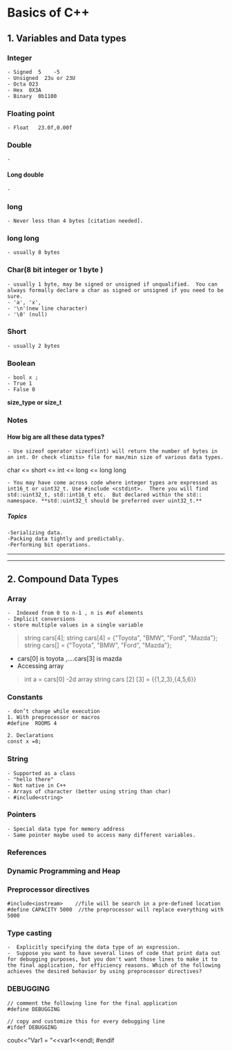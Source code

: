 # Basics of C++
## 1. Variables and Data types
### Integer
	- Signed  5    -5
	- Unsigned  23u or 23U
	- Octa 023
	- Hex  0X3A
	- Binary  0b1100
### Floating point	
	- Float   23.0f,0.00f  
### Double
	-  
#### Long double
	- 
### long
	- Never less than 4 bytes [citation needed].
### long long
   	- usually 8 bytes
### Char(8 bit integer or 1 byte ) 
	- usually 1 byte, may be signed or unsigned if unqualified.  You can always formally declare a char as signed or unsigned if you need to be sure.
	- 'a', 'x', 
	- '\n'(new line character)
	- '\0' (null)
### Short
	- usually 2 bytes
### Boolean
	- bool x ;
	- True 1
	- False 0

**size_type or size_t**


### Notes 
#### How big are all these data types? 
 	- Use sizeof operator sizeof(int) will return the number of bytes in an int. Or check <limits> file for max/min size of various data types.

char <= short <= int <= long <= long long

	- You may have come across code where integer types are expressed as int16_t or uint32_t. Use #include <cstdint>.  There you will find std::uint32_t, std::int16_t etc.  But declared within the std:: namespace. **std::uint32_t should be preferred over uint32_t.**

##### Topics
	-Serializing data.
	-Packing data tightly and predictably.
	-Performing bit operations.

------------------------------------------------------------------


----------------------------------------------------------------------
## 2. Compound Data Types
### Array
	-  Indexed from 0 to n-1 , n is #of elements 
	- Implicit conversions 
	- store multiple values in a single variable
> string cars[4]; 
> string cars[4] = {"Toyota", "BMW", "Ford", "Mazda"};  
> string cars[] = {"Toyota", "BMW", "Ford", "Mazda"};  

- cars[0] is toyota ,....cars[3] is mazda
- Accessing array
> int a = cars[0]
-2d array
> string cars [2] [3] = {{1,2,3},{4,5,6}}

### Constants 
	- don’t change while execution 
	1. With preprocessor or macros
	#define  ROOMS 4
	
	2. Declarations 
	const x =8;
### String
	- Supported as a class
	- "hello there"
 	- Not native in C++
	- Arrays of character (better using string than char)
	- #include<string>
 
### Pointers
	- Special data type for memory address
	- Same pointer maybe used to access many different variables. 

### References


### Dynamic Programming and Heap

### Preprocessor directives 
	#include<iostream>    //file will be search in a pre-defined location 
	#define CAPACITY 5000  //the preprocessor will replace everything with 5000
	

	
### Type casting 
	-  Explicitly specifying the data type of an expression.
	-  Suppose you want to have several lines of code that print data out for debugging purposes, but you don't want those lines to make it to the final application, for efficiency reasons. Which of the following achieves the desired behavior by using preprocessor directives?


### DEBUGGING
	// comment the following line for the final application 
	#define DEBUGGING 

	// copy and customize this for every debugging line 
	#ifdef DEBUGGING 
cout<<"Var1 = "<<var1<<endl; 
#endif



